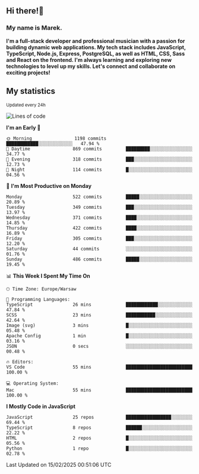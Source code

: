 ## Hi there!👋 ##
### My name is Marek. ###

**I'm a full-stack developer and professional musician with a passion for building dynamic web applications. My tech stack includes JavaScript, TypeScript, Node.js, Express, PostgreSQL, as well as HTML, CSS, Sass and React on the frontend. I'm always learning and exploring new technologies to level up my skills. Let's connect and collaborate on exciting projects!**

## My statistics ##
<sub>Updated every 24h</sub>
<!--START_SECTION:waka-->
![Lines of code](https://img.shields.io/badge/From%20Hello%20World%20I%27ve%20Written-110.3%20thousand%20lines%20of%20code-blue)

**I'm an Early 🐤** 

```text
🌞 Morning                1198 commits        ████████████░░░░░░░░░░░░░   47.94 % 
🌆 Daytime                869 commits         █████████░░░░░░░░░░░░░░░░   34.77 % 
🌃 Evening                318 commits         ███░░░░░░░░░░░░░░░░░░░░░░   12.73 % 
🌙 Night                  114 commits         █░░░░░░░░░░░░░░░░░░░░░░░░   04.56 % 
```
📅 **I'm Most Productive on Monday** 

```text
Monday                   522 commits         █████░░░░░░░░░░░░░░░░░░░░   20.89 % 
Tuesday                  349 commits         ███░░░░░░░░░░░░░░░░░░░░░░   13.97 % 
Wednesday                371 commits         ████░░░░░░░░░░░░░░░░░░░░░   14.85 % 
Thursday                 422 commits         ████░░░░░░░░░░░░░░░░░░░░░   16.89 % 
Friday                   305 commits         ███░░░░░░░░░░░░░░░░░░░░░░   12.20 % 
Saturday                 44 commits          ░░░░░░░░░░░░░░░░░░░░░░░░░   01.76 % 
Sunday                   486 commits         █████░░░░░░░░░░░░░░░░░░░░   19.45 % 
```


📊 **This Week I Spent My Time On** 

```text
🕑︎ Time Zone: Europe/Warsaw

💬 Programming Languages: 
TypeScript               26 mins             ████████████░░░░░░░░░░░░░   47.84 % 
SCSS                     23 mins             ███████████░░░░░░░░░░░░░░   42.64 % 
Image (svg)              3 mins              █░░░░░░░░░░░░░░░░░░░░░░░░   05.48 % 
Apache Config            1 min               █░░░░░░░░░░░░░░░░░░░░░░░░   03.16 % 
JSON                     0 secs              ░░░░░░░░░░░░░░░░░░░░░░░░░   00.48 % 

🔥 Editors: 
VS Code                  55 mins             █████████████████████████   100.00 % 

💻 Operating System: 
Mac                      55 mins             █████████████████████████   100.00 % 
```

**I Mostly Code in JavaScript** 

```text
JavaScript               25 repos            █████████████████░░░░░░░░   69.44 % 
TypeScript               8 repos             ██████░░░░░░░░░░░░░░░░░░░   22.22 % 
HTML                     2 repos             █░░░░░░░░░░░░░░░░░░░░░░░░   05.56 % 
Python                   1 repo              █░░░░░░░░░░░░░░░░░░░░░░░░   02.78 % 
```




 Last Updated on 15/02/2025 00:51:06 UTC
<!--END_SECTION:waka-->

<!--
**MarekSax/MarekSax** is a ✨ _special_ ✨ repository because its `README.md` (this file) appears on your GitHub profile.

Here are some ideas to get you started:

- 🔭 I’m currently working on ...
- 🌱 I’m currently learning ...
- 👯 I’m looking to collaborate on ...
- 🤔 I’m looking for help with ...
- 💬 Ask me about ...
- 📫 How to reach me: ...
- 😄 Pronouns: ...
- ⚡ Fun fact: ...
-->
